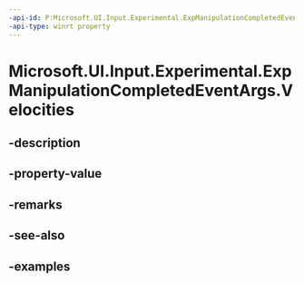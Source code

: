 ```yaml
---
-api-id: P:Microsoft.UI.Input.Experimental.ExpManipulationCompletedEventArgs.Velocities
-api-type: winrt property
---
```


# Microsoft.UI.Input.Experimental.ExpManipulationCompletedEventArgs.Velocities

<!--
public Windows.UI.Input.ManipulationVelocities Velocities { get; }
-->


## -description

## -property-value

## -remarks

## -see-also

## -examples


